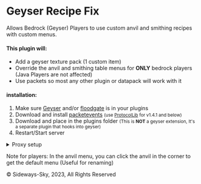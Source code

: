 # Geyser Recipe Fix

Allows Bedrock (Geyser) Players to use custom anvil and smithing recipes with custom menus.

#### This plugin will:
- Add a geyser texture pack (1 custom item)
- Override the anvil and smithing table menus for **ONLY** bedrock players (Java Players are not affected)
- Use packets so most any other plugin or datapack will work with it

#### installation:
1. Make sure [Geyser](https://geysermc.org/download) and/or [floodgate](https://geysermc.org/download#floodgate) is in your plugins
2. Download and install [packetevents](https://modrinth.com/plugin/packetevents) <small>(use [ProtocolLib](https://ci.dmulloy2.net/job/ProtocolLib/lastSuccessfulBuild/) for v1.4.1 and below)</small>
3. Download and place in the plugins folder <small>(This is **NOT** a geyser extension, It's a separate plugin that hooks into geyser)</small>
4. Restart/Start server

<details>
  <summary>Proxy setup</summary>
  
1. Install Geyser on proxy
2. Install floodgate on servers behind proxy and proxy [(more info, under "Proxy Servers" tab)](https://wiki.geysermc.org/floodgate/setup/)
3. Install this plugin on servers behind the proxy (with [packetevents](https://modrinth.com/plugin/packetevents) <small> or [ProtocolLib](https://ci.dmulloy2.net/job/ProtocolLib/lastSuccessfulBuild/) for v1.4.1 and below</small>)
4. Run servers to generate files/directories
5. Move "GeyserRecipeFix-Mapping.json" (Located in this plugin's folder) to Geyser's "custom-mappings" folder
6. Move "GeyserRecipeFix-Pack.mcpack" (same place) to Geyser's "packs" folder
</details>

Note for players:
In the anvil menu, you can click the anvil in the corner to get the default menu (Useful for renaming)

© Sideways-Sky, 2023, All Rights Reserved

